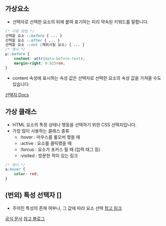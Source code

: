 ## 가상요소
- 선택자로 선택한 요소의 뒤에 붙여 표기하는 미리 약속된 키워드를 말합니다.
```css
/* 사용 방법 */
선택할 요소 ::before { ... }
선택할 요소 ::after { ... }
선택할 요소 ::not (제외시킬 요소) { ... }
/* 예시 */
p::before { 
	content: attr(data-before-text);
	margin-right: 0.625rem; 
}

```

- content 속성에 표시하는 속성 값은 선택자로 선택한 요소의 속성 값을 가져올 수도 있습니다

[선택자 Docs](https://developer.mozilla.org/en-US/docs/Web/CSS/Pseudo-elements)
## 가상 클래스
- HTML 요소의 특정 상태나 행동을 선택하기 위한 CSS 선택자입니다.
- 가장 많이 사용하는 클래스 종류 
  - :hover    : 마우스를 롤오버 했을 때
  - :active    : 요소를 클릭했을 때
  - :forcus    : 요소가 포커스 될 때 (입력 태그 등)
  - :visited   : 방문한 적이 있는 링크
```css
/* 예시 */
a:hover { 
	color: red; 
}
```

## (번외) 특성 선택자 []
- 주어진 특성의 존재 여부나, 그 값에 따라 요소 선택
[참고 링크](https://developer.mozilla.org/ko/docs/Web/CSS/Attribute_selectors)


[공식 문서](https://developer.mozilla.org/en-US/docs/Web/CSS)
[참고 블로그](https://coding-factory.tistory.com/898)